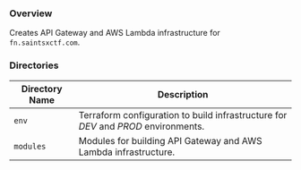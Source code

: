 ### Overview

Creates API Gateway and AWS Lambda infrastructure for `fn.saintsxctf.com`.

### Directories

| Directory Name    | Description                                                                                     |
|-------------------|-------------------------------------------------------------------------------------------------|
| `env`             | Terraform configuration to build infrastructure for *DEV* and *PROD* environments.              |
| `modules`         | Modules for building API Gateway and AWS Lambda infrastructure.                                 |